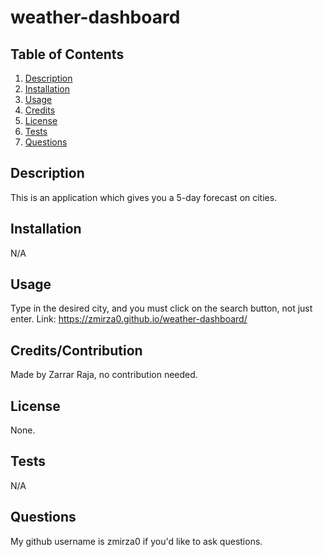 # weather-dashboard

  ## Table of Contents 
  1. [Description](#description)
  2. [Installation](#installation)
  3. [Usage](#usage)
  4. [Credits](#credits)
  5. [License](#license)
  6. [Tests](#tests)
  7. [Questions](#questions)



  ## Description
   This is an application which gives you a 5-day forecast on cities.
   ## Installation
   N/A
   ## Usage
   Type in the desired city, and you must click on the search button, not just enter.
   Link: https://zmirza0.github.io/weather-dashboard/
   ## Credits/Contribution
   Made by Zarrar Raja, no contribution needed.
   ## License
   None.
   ## Tests
   N/A
   ## Questions
   My github username is zmirza0 if you'd like to ask questions.
